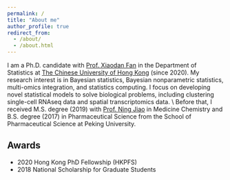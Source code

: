 ```yaml
---
permalink: /
title: "About me"
author_profile: true
redirect_from: 
  - /about/
  - /about.html
---
```


I am a Ph.D. candidate with [Prof. Xiaodan Fan](https://www.sta.cuhk.edu.hk/peoples/xfan/) in the Department of Statistics at [The Chinese University of Hong Kong](https://www.sta.cuhk.edu.hk/) (since 2020). My research interest is in Bayesian statistics, Bayesian nonparametric statistics, multi-omics integration, and statistics computing. I focus on developing novel statistical models to solve biological problems, including clustering single-cell RNAseq data and spatial transcriptomics data. \\
Before that, I received M.S. degree (2019) with [Prof. Ning Jiao](http://dmc.sps.bjmu.edu.cn/gbenglish/faculty/researchsu/221415.htm) in Medicine Chemistry and B.S. degree (2017) in Pharmaceutical Science from the School of Pharmaceutical Science at Peking University.

## Awards 
* 2020 Hong Kong PhD Fellowship (HKPFS)
* 2018 National Scholarship for Graduate Students


